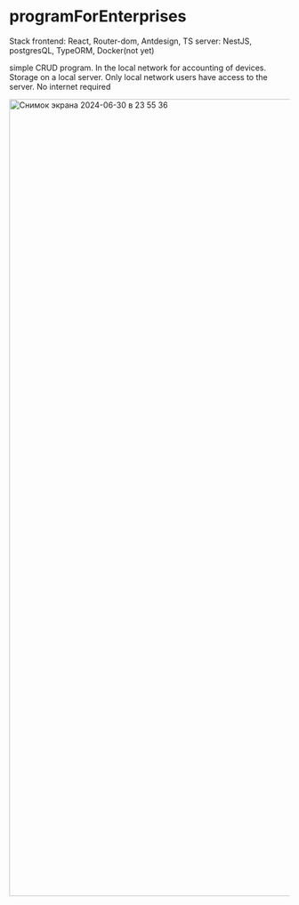 # programForEnterprises

Stack
frontend: React, Router-dom, Antdesign, TS
server: NestJS, postgresQL, TypeORM, Docker(not yet)

simple CRUD program. 
In the local network for accounting of devices. 
Storage on a local server. Only local network users have access to the server. 
No internet required

<img width="1433" alt="Снимок экрана 2024-06-30 в 23 55 36" src="https://github.com/oleg-murmur/programForEnterprises/assets/115023995/2a035b43-3826-4337-8ca3-09e16335cc34">
